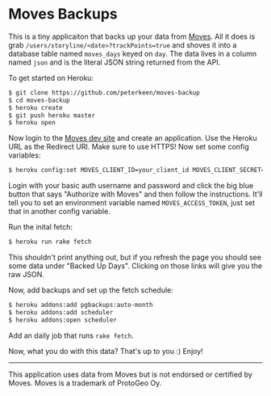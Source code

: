 # Moves Backups

This is a tiny applicaiton that backs up your data from [Moves](http://www.moves-app.com). All it does is grab `/users/storyline/<date>?trackPoints=true`
and shoves it into a database table named `moves_days` keyed on `day`. The data lives in a column named `json`
and is the literal JSON string returned from the API.

To get started on Heroku:

```bash
$ git clone https://github.com/peterkeen/moves-backup
$ cd moves-backup
$ heroku create
$ git push heroku master
$ heroku open
```

Now login to the [Moves dev site](https://dev.moves-app.com) and create an application. Use the Heroku URL as the Redirect URI. Make sure to use HTTPS! Now set some config variables:

```bash
$ heroku config:set MOVES_CLIENT_ID=your_client_id MOVES_CLIENT_SECRET=your_client_secret USERNAME=your_basic_auth_username PASSWORD=your_basic_auth_password
```

Login with your basic auth username and password and click the big blue button that says "Authorize with Moves" and then follow the instructions. It'll tell you to set an environment variable named <code>MOVES_ACCESS_TOKEN</code>, just set that in another config variable.

Run the inital fetch:

```bash
$ heroku run rake fetch
```

This shouldn't print anything out, but if you refresh the page you should see some data under "Backed Up Days". Clicking on those links will give you the raw JSON.

Now, add backups and set up the fetch schedule:

```bash
$ heroku addons:add pgbackups:auto-month
$ heroku addons:add scheduler
$ heroku addons:open scheduler
```

Add an daily job that runs `rake fetch`.

Now, what you do with this data? That's up to you :) Enjoy!

----

This application uses data from Moves but is not endorsed or certified by Moves. Moves is a trademark of ProtoGeo Oy.

